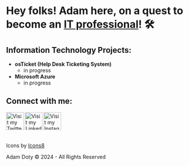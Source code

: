 <!-- ABOUT ME -->
<h1>Hey folks! Adam here, on a quest to become an <a href="https://www.linkedin.com/in/adam-c-doty/">IT professional</a>! 🛠️</h1>

<h2>Information Technology Projects:</h2>

- <b>osTicket (Help Desk Ticketing System)</b>
  - in progress
- <b>Microsoft Azure</b>
  - in progress

<!-- SOCIALS -->
<h2>Connect with me:</h2>
<div>
  
  [<img align="left" alt="Visit my Twitter profile: doty_codes" width="48px" height="48px" src="https://img.icons8.com/color/48/twitterx--v1.png"/>][twitter]
  [<img align="left" alt="Visit my LinkedIn profile: adam-c-doty" width="48px" height="48px" src="https://img.icons8.com/color/48/linkedin.png"/>][linkedin]
  [<img align="left" alt="Visit my Instagram profile: doty_codes" width="48px" height="48px" src="https://img.icons8.com/color/48/instagram-new--v1.png"/>][instagram]

  [twitter]: https://twitter.com/adam_c_doty
  [instagram]: https://www.instagram.com/doty_codes/
  [linkedin]: https://www.linkedin.com/in/adam-c-doty/
  
</div>
<br>
<br>
<br>
<br>

<!-- FOOTER -->
<div>
  <p>Icons by <a href="https://icons8.com">Icons8</a></p>
  <p>Adam Doty &copy; 2024 - All Rights Reserved</p>
</div>
